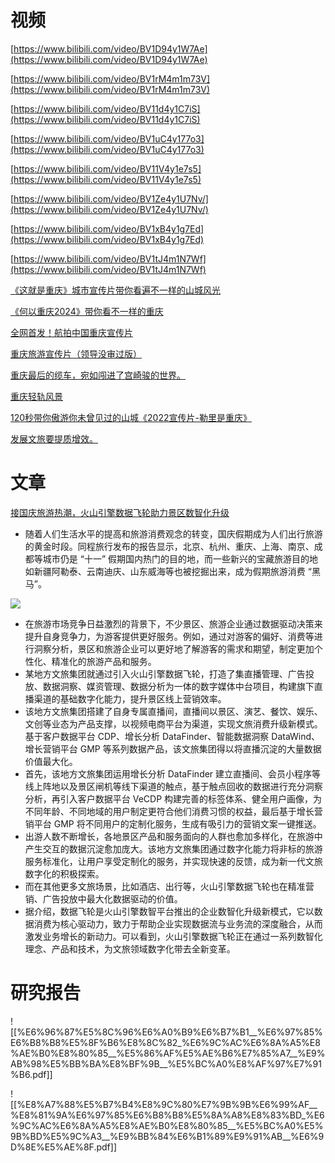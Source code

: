 # 视频

[https://www.bilibili.com/video/BV1D94y1W7Ae](https://www.bilibili.com/video/BV1D94y1W7Ae)

[https://www.bilibili.com/video/BV1rM4m1m73V](https://www.bilibili.com/video/BV1rM4m1m73V)

[https://www.bilibili.com/video/BV11d4y1C7iS](https://www.bilibili.com/video/BV11d4y1C7iS)

[https://www.bilibili.com/video/BV1uC4y177o3](https://www.bilibili.com/video/BV1uC4y177o3)

[https://www.bilibili.com/video/BV11V4y1e7s5](https://www.bilibili.com/video/BV11V4y1e7s5)

[https://www.bilibili.com/video/BV1Ze4y1U7Nv/](https://www.bilibili.com/video/BV1Ze4y1U7Nv/)

[https://www.bilibili.com/video/BV1xB4y1g7Ed](https://www.bilibili.com/video/BV1xB4y1g7Ed)

[https://www.bilibili.com/video/BV1tJ4m1N7Wf](https://www.bilibili.com/video/BV1tJ4m1N7Wf)

[《这就是重庆》城市宣传片带你看遍不一样的山城风光](https://www.bilibili.com/video/BV1D94y1W7Ae)

[《何以重庆2024》带你看不一样的重庆](https://www.bilibili.com/video/BV1rM4m1m73V)

[全网首发！航拍中国重庆宣传片](https://www.bilibili.com/video/BV11d4y1C7iS)

[重庆旅游宣传片（领导没审过版）](https://www.bilibili.com/video/BV1uC4y177o3)

[重庆最后的缆车，宛如闯进了宫崎骏的世界。](https://www.bilibili.com/video/BV11V4y1e7s5)

[重庆轻轨风景](https://www.bilibili.com/video/BV1xB4y1g7Ed)

[120秒带你傲游你未曾见过的山城《2022宣传片-勒里是重庆》](https://www.bilibili.com/video/BV1Ze4y1U7Nv/)

[发展文旅要提质增效。](https://www.bilibili.com/video/BV1tJ4m1N7Wf)

# 文章

[接国庆旅游热潮，火山引擎数据飞轮助力景区数智化升级](https://www.cnblogs.com/bytedata/p/18451226)

- 随着人们生活水平的提高和旅游消费观念的转变，国庆假期成为人们出行旅游的黄金时段。同程旅行发布的报告显示，北京、杭州、重庆、上海、南京、成都等城市仍是 “十一” 假期国内热门的目的地，而一些新兴的宝藏旅游目的地如新疆阿勒泰、云南迪庆、山东威海等也被挖掘出来，成为假期旅游消费 “黑马”。

[![](https://img2024.cnblogs.com/blog/2691015/202410/2691015-20241008105000405-512027905.png)](https://img2024.cnblogs.com/blog/2691015/202410/2691015-20241008105000405-512027905.png)

- 在旅游市场竞争日益激烈的背景下，不少景区、旅游企业通过数据驱动决策来提升自身竞争力，为游客提供更好服务。例如，通过对游客的偏好、消费等进行洞察分析，景区和旅游企业可以更好地了解游客的需求和期望，制定更加个性化、精准化的旅游产品和服务。
- 某地方文旅集团就通过引入火山引擎数据飞轮，打造了集直播管理、广告投放、数据洞察、媒资管理、数据分析为一体的数字媒体中台项目，构建旗下直播渠道的基础数字化能力，提升景区线上营销效率。
- 该地方文旅集团搭建了自身专属直播间，直播间以景区、演艺、餐饮、娱乐、文创等业态为产品支撑，以视频电商平台为渠道，实现文旅消费升级新模式。基于客户数据平台 CDP、增长分析 DataFinder、智能数据洞察 DataWind、增长营销平台 GMP 等系列数据产品，该文旅集团得以将直播沉淀的大量数据价值最大化。
- 首先，该地方文旅集团运用增长分析 DataFinder 建立直播间、会员小程序等线上阵地以及景区闸机等线下渠道的触点，基于触点回收的数据进行充分洞察分析，再引入客户数据平台 VeCDP 构建完善的标签体系、健全用户画像，为不同年龄、不同地域的用户制定更符合他们消费习惯的权益，最后基于增长营销平台 GMP 将不同用户的定制化服务，生成有吸引力的营销文案一键推送。
- 出游人数不断增长，各地景区产品和服务面向的人群也愈加多样化，在旅游中产生交互的数据沉淀愈加庞大。该地方文旅集团通过数字化能力将非标的旅游服务标准化，让用户享受定制化的服务，并实现快速的反馈，成为新一代文旅数字化的积极探索。
- 而在其他更多文旅场景，比如酒店、出行等，火山引擎数据飞轮也在精准营销、广告投放中最大化数据驱动的价值。
- 据介绍，数据飞轮是火山引擎数智平台推出的企业数智化升级新模式，它以数据消费为核心驱动力，致力于帮助企业实现数据流与业务流的深度融合，从而激发业务增长的新动力。可以看到，火山引擎数据飞轮正在通过一系列数智化理念、产品和技术，为文旅领域数字化带去全新变革。

# 研究报告

![[%E6%96%87%E5%8C%96%E6%A0%B9%E6%B7%B1__%E6%97%85%E6%B8%B8%E5%8F%B6%E8%8C%82_%E6%9C%AC%E6%8A%A5%E8%AE%B0%E8%80%85__%E5%86%AF%E5%AE%B6%E7%85%A7__%E9%AB%98%E5%BB%BA%E8%BF%9B__%E5%BC%A0%E8%AF%97%E7%91%B6.pdf]]

![[%E8%A7%88%E5%B7%B4%E8%9C%80%E7%9B%9B%E6%99%AF__%E8%81%9A%E6%97%85%E6%B8%B8%E5%8A%A8%E8%83%BD_%E6%9C%AC%E6%8A%A5%E8%AE%B0%E8%80%85__%E5%BC%A0%E5%9B%BD%E5%9C%A3__%E9%BB%84%E6%B1%89%E9%91%AB__%E6%9D%8E%E5%AE%8F.pdf]]